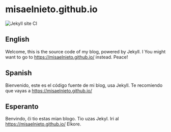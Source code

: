 # misaelnieto.github.io

![Jekyll site CI](https://github.com/misaelnieto/misaelnieto.github.io/workflows/Jekyll%20site%20CI/badge.svg?branch=master)

## English
Welcome, this is the source code of my blog, powered by Jekyll. I You might want to go to https://misaelnieto.github.io/ instead.
Peace!

## Spanish
Bienvenido, este es el código fuente de mi blog, usa Jekyll. Te recomiendo que vayas a https://misaelnieto.github.io/

## Esperanto
Benvindo, ĉi tio estas mian blogo. Tio uzas Jekyl. Iri al https://misaelnieto.github.io/
Elkore.

